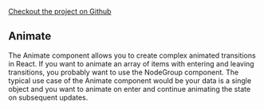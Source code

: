 [Checkout the project on Github](https://github.com/sghall/resonance)

## Animate  

The Animate component allows you to create complex animated transitions in React.
If you want to animate an array of items with entering and leaving transitions, you probably want to use the NodeGroup component.
The typical use case of the Animate component would be your data is a single object and you want to animate on enter and continue animating the state on subsequent updates.